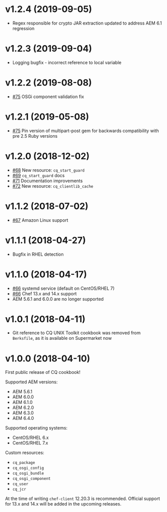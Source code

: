 # v1.2.4 (2019-09-05)

* Regex responsible for crypto JAR extraction updated to address AEM 6.1 regression

# v1.2.3 (2019-09-04)

* Logging bugfix - incorrect reference to local variable

# v1.2.2 (2019-08-08)

* [#75](https://github.com/jwadolowski/cookbook-cq/pull/76) OSGi component validation fix

# v1.2.1 (2019-05-08)

* [#75](https://github.com/jwadolowski/cookbook-cq/pull/75) Pin version of multipart-post gem for backwards
  compatibility with pre 2.5 Ruby versions

# v1.2.0 (2018-12-02)

* [#68](https://github.com/jwadolowski/cookbook-cq/pull/68) New resource: `cq_start_guard`
* [#69](https://github.com/jwadolowski/cookbook-cq/pull/69) `cq_start_guard` docs
* [#71](https://github.com/jwadolowski/cookbook-cq/pull/71) Documentation improvements
* [#72](https://github.com/jwadolowski/cookbook-cq/pull/72) New resource: `cq_clientlib_cache`

# v1.1.2 (2018-07-02)

* [#67](https://github.com/jwadolowski/cookbook-cq/pull/67) Amazon Linux support

# v1.1.1 (2018-04-27)

* Bugfix in RHEL detection

# v1.1.0 (2018-04-17)

* [#66](https://github.com/jwadolowski/cookbook-cq/pull/66) systemd service (default on CentOS/RHEL 7)
* [#66](https://github.com/jwadolowski/cookbook-cq/pull/66) Chef 13.x and 14.x support
* AEM 5.6.1 and 6.0.0 are no longer supported

# v1.0.1 (2018-04-11)

* Git reference to CQ UNIX Toolkit cookbook was removed from `Berksfile`, as it
  is available on Supermarket now

# v1.0.0 (2018-04-10)

First public release of CQ cookbook!

Supported AEM versions:

* AEM 5.6.1
* AEM 6.0.0
* AEM 6.1.0
* AEM 6.2.0
* AEM 6.3.0
* AEM 6.4.0

Supported operating systems:

* CentOS/RHEL 6.x
* CentOS/RHEL 7.x

Custom resources:

* `cq_package`
* `cq_osgi_config`
* `cq_osgi_bundle`
* `cq_osgi_component`
* `cq_user`
* `cq_jcr`

At the time of writing `chef-client` 12.20.3 is recommended. Official support
for 13.x and 14.x will be added in the upcoming releases.
